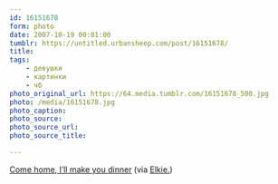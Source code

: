 ```yaml
---
id: 16151678
form: photo
date: 2007-10-19 00:01:00
tumblr: https://untitled.urbansheep.com/post/16151678/
title:
tags:
    - девушки
    - картинки
    - чб
photo_original_url: https://64.media.tumblr.com/16151678_500.jpg
photo: /media/16151678.jpg
photo_caption: 
photo_source:
photo_source_url:
photo_source_title:

---
```


<p><a href="http://www.flickr.com/photos/akkie_kakkie/1360011037/in/photostream/">Come home, I’ll make you dinner</a> (via  <a href="http://flickr.com/photos/akkie_kakkie">Elkie.</a>)</p>
